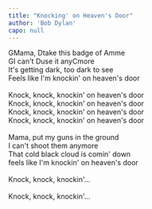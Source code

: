 ```yaml
---
title: "Knocking' on Heaven's Door"
author: 'Bob Dylan'
capo: null
---
```


<verse number="1:"></verse><wrapper><chord>G</chord></wrapper>Mama, <wrapper><chord>D</chord></wrapper>take this badge of <wrapper><chord>Am</chord></wrapper>me<br>
<wrapper><chord>G</chord></wrapper>I can't <wrapper><chord>D</chord></wrapper>use it any<wrapper><chord>C</chord></wrapper>more<br>
It's getting dark, too dark to see<br>
Feels like I'm knockin' on heaven's door<br>
<br>
<verse number="R:"></verse>Knock, knock, knockin' on heaven's door<br>
Knock, knock, knockin' on heaven's door<br>
Knock, knock, knockin' on heaven's door<br>
Knock, knock, knockin' on heaven's door<br>
<br>
<verse number="2:"></verse>Mama, put my guns in the ground<br>
I can't shoot them anymore<br>
That cold black cloud is comin' down<br>
feels like I'm knockin' on heaven's door<br>
<br>
<verse number="R:"></verse>Knock, knock, knockin'...<br>
<br>
<verse number="R:"></verse>Knock, knock, knockin'...